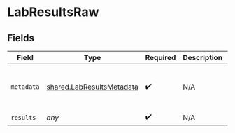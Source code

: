 # LabResultsRaw


## Fields

| Field                                                                                                                                                                                                                                                                                                   | Type                                                                                                                                                                                                                                                                                                    | Required                                                                                                                                                                                                                                                                                                | Description                                                                                                                                                                                                                                                                                             | Example                                                                                                                                                                                                                                                                                                 |
| ------------------------------------------------------------------------------------------------------------------------------------------------------------------------------------------------------------------------------------------------------------------------------------------------------- | ------------------------------------------------------------------------------------------------------------------------------------------------------------------------------------------------------------------------------------------------------------------------------------------------------- | ------------------------------------------------------------------------------------------------------------------------------------------------------------------------------------------------------------------------------------------------------------------------------------------------------- | ------------------------------------------------------------------------------------------------------------------------------------------------------------------------------------------------------------------------------------------------------------------------------------------------------- | ------------------------------------------------------------------------------------------------------------------------------------------------------------------------------------------------------------------------------------------------------------------------------------------------------- |
| `metadata`                                                                                                                                                                                                                                                                                              | [shared.LabResultsMetadata](../../../sdk/models/shared/labresultsmetadata.md)                                                                                                                                                                                                                           | :heavy_check_mark:                                                                                                                                                                                                                                                                                      | N/A                                                                                                                                                                                                                                                                                                     | {"age":19,"dob":"18/08/1993","clia_number":"12331231","patient":"Bob Smith","provider":"Dr. Jack Smith","laboratory":"Quest Diagnostics","date_reported":"2020-01-01","date_collected":"2022-02-02","specimen_number":"123131","date_received":"2022-01-01","status":"final","interpretation":"normal"} |
| `results`                                                                                                                                                                                                                                                                                               | *any*                                                                                                                                                                                                                                                                                                   | :heavy_check_mark:                                                                                                                                                                                                                                                                                      | N/A                                                                                                                                                                                                                                                                                                     |                                                                                                                                                                                                                                                                                                         |